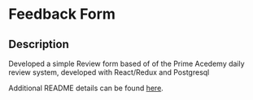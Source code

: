 # Feedback Form


## Description

Developed a simple Review form based of of the Prime Acedemy daily review system, developed with React/Redux and Postgresql

Additional README details can be found [here](https://github.com/PrimeAcademy/readme-template/blob/master/README.md).

